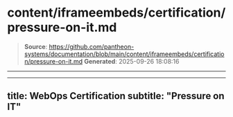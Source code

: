 # content/iframeembeds/certification/pressure-on-it.md

> **Source**: https://github.com/pantheon-systems/documentation/blob/main/content/iframeembeds/certification/pressure-on-it.md
> **Generated**: 2025-09-26 18:08:16

---

---
title: WebOps Certification
subtitle: "Pressure on IT"
---

<Partial file="certification-guide/pressure-on-it.md" />
